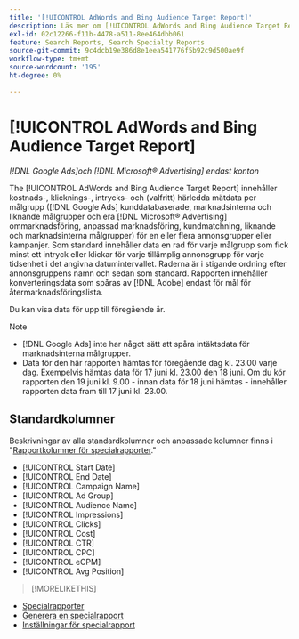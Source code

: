 ```yaml
---
title: '[!UICONTROL AdWords and Bing Audience Target Report]'
description: Läs mer om [!UICONTROL AdWords and Bing Audience Target Report].
exl-id: 02c12266-f11b-4478-a511-8ee464dbb061
feature: Search Reports, Search Specialty Reports
source-git-commit: 9c4dcb19e386d8e1eea541776f5b92c9d500ae9f
workflow-type: tm+mt
source-wordcount: '195'
ht-degree: 0%

---
```


# [!UICONTROL AdWords and Bing Audience Target Report]

*[!DNL Google Ads]och [!DNL Microsoft® Advertising] endast konton*

The [!UICONTROL AdWords and Bing Audience Target Report] innehåller kostnads-, klicknings-, intrycks- och (valfritt) härledda mätdata per målgrupp ([!DNL Google Ads] kunddatabaserade, marknadsinterna och liknande målgrupper och era [!DNL Microsoft® Advertising] ommarknadsföring, anpassad marknadsföring, kundmatchning, liknande och marknadsinterna målgrupper) för en eller flera annonsgrupper eller kampanjer. Som standard innehåller data en rad för varje målgrupp som fick minst ett intryck eller klickar för varje tillämplig annonsgrupp för varje tidsenhet i det angivna datumintervallet. Raderna är i stigande ordning efter annonsgruppens namn och sedan som standard. Rapporten innehåller konverteringsdata som spåras av [!DNL Adobe] endast för mål för återmarknadsföringslista.

Du kan visa data för upp till föregående år.

>[!NOTE]
>
>* [!DNL Google Ads] inte har något sätt att spåra intäktsdata för marknadsinterna målgrupper.
>* Data för den här rapporten hämtas för föregående dag kl. 23.00 varje dag. Exempelvis hämtas data för 17 juni kl. 23.00 den 18 juni. Om du kör rapporten den 19 juni kl. 9.00 - innan data för 18 juni hämtas - innehåller rapporten data fram till 17 juni kl. 23.00.

## Standardkolumner

Beskrivningar av alla standardkolumner och anpassade kolumner finns i &quot;[Rapportkolumner för specialrapporter](specialty-report-columns.md).&quot;

* [!UICONTROL Start Date]
* [!UICONTROL End Date]
* [!UICONTROL Campaign Name]
* [!UICONTROL Ad Group]
* [!UICONTROL Audience Name]
* [!UICONTROL Impressions]
* [!UICONTROL Clicks]
* [!UICONTROL Cost]
* [!UICONTROL CTR]
* [!UICONTROL CPC]
* [!UICONTROL eCPM]
* [!UICONTROL Avg Position]

>[!MORELIKETHIS]
>
* [Specialrapporter](specialty-report-about.md)
* [Generera en specialrapport](specialty-report-generate.md)
* [Inställningar för specialrapport](specialty-report-settings.md)

